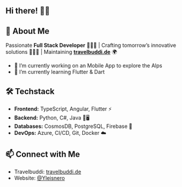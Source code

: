## Hi there! 🦊👋

## 🚀 About Me

Passionate **Full Stack Developer** 👨🏼‍💻 | Crafting tomorrow’s innovative solutions 👨🏼‍💻 | Maintaining [**travelbuddi.de**](https://travelbuddi.de) 🌍  

- 🔭 I’m currently working on an Mobile App to explore the Alps
- 🌱 I’m currently learning Flutter & Dart

## 🛠️ Techstack
- **Frontend:** TypeScript, Angular, Flutter ⚡  
- **Backend:** Python, C#, Java 🐍🖥️  
- **Databases:** CosmosDB, PostgreSQL, Firebase 💾  
- **DevOps:** Azure, CI/CD, Git, Docker ☁️  

## 📫 Connect with Me
- Travelbuddi: [travelbuddi.de](https://travelbuddi.de)  
- Website: [@Yleisnero](https://yleisnero.github.io/)  
